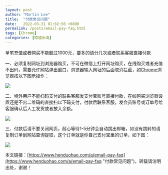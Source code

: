 ```yaml
---
layout: post  
author: "Martin Lee"  
title:  "付款常见问题"  
date:   2022-03-31 01:02:50 +0800  
permalink: /posts/email-pay-faq.html  
tags: [Chrome]  
categories: [跨境出海]  
---
```

单笔充值或者购买不能超过1000元，要多的请分几次或者联系客服直接付款




一、必须复制网址到浏览器购买，不可在微信上打开网址购买，在线购买或者充值不出码，需要允许网站弹出窗口，浏览器输入网址的后面取消拦截，如[Chrome](https://www.henduohao.com/tag/chrome "Google Chrome是一款由Google公司开发的网页浏览器。")浏览器按以下图示操作：

![](https://p3-juejin.byteimg.com/tos-cn-i-k3u1fbpfcp/896fb9a292c749e889f966edc3e791bc~tplv-k3u1fbpfcp-zoom-1.image)

二、境外用户不能扫码支付的联系客服发支付宝账号直接付款，在线购买浏览器设置还是不出二维码的直接扫以下码支付，付款后联系客服，发会员账号或订单号给客服确认后人工发货或者放入余额。

![](https://p3-juejin.byteimg.com/tos-cn-i-k3u1fbpfcp/c9a80eaa85a24a7a8cf578687b76b4a8~tplv-k3u1fbpfcp-zoom-1.image)

三、付款后请不要关闭网页，耐心等待1-5分钟会自动跳出邮箱，如没有跳转的请复制订单到网站查询提取，这个订单就是你自己支付宝里的订单，如下图：

![](https://p3-juejin.byteimg.com/tos-cn-i-k3u1fbpfcp/b7eae1f59f3a40e6955fdeb0d7d94f67~tplv-k3u1fbpfcp-zoom-1.image)

本文链接：[https://www.henduohao.com/a/email-pay-faq](https://www.henduohao.com/a/email-pay-faq "付款常见问题")，转载请注明出处，谢谢！